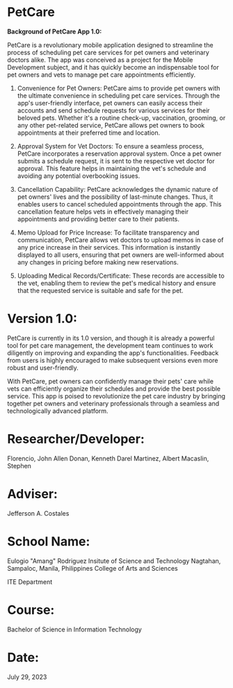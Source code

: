 # PetCare

**Background of PetCare App 1.0:**

PetCare is a revolutionary mobile application designed to streamline the process of scheduling pet care services for pet owners and veterinary doctors alike. The app was conceived as a project for the Mobile Development subject, and it has quickly become an indispensable tool for pet owners and vets to manage pet care appointments efficiently.

1. Convenience for Pet Owners:
PetCare aims to provide pet owners with the ultimate convenience in scheduling pet care services. Through the app's user-friendly interface, pet owners can easily access their accounts and send schedule requests for various services for their beloved pets. Whether it's a routine check-up, vaccination, grooming, or any other pet-related service, PetCare allows pet owners to book appointments at their preferred time and location.

2. Approval System for Vet Doctors:
To ensure a seamless process, PetCare incorporates a reservation approval system. Once a pet owner submits a schedule request, it is sent to the respective vet doctor for approval. This feature helps in maintaining the vet's schedule and avoiding any potential overbooking issues.

3. Cancellation Capability:
PetCare acknowledges the dynamic nature of pet owners' lives and the possibility of last-minute changes. Thus, it enables users to cancel scheduled appointments through the app. This cancellation feature helps vets in effectively managing their appointments and providing better care to their patients.

4. Memo Upload for Price Increase:
To facilitate transparency and communication, PetCare allows vet doctors to upload memos in case of any price increase in their services. This information is instantly displayed to all users, ensuring that pet owners are well-informed about any changes in pricing before making new reservations.

5. Uploading Medical Records/Certificate:
These records are accessible to the vet, enabling them to review the pet's medical history and ensure that the requested service is suitable and safe for the pet.

# Version 1.0:
PetCare is currently in its 1.0 version, and though it is already a powerful tool for pet care management, the development team continues to work diligently on improving and expanding the app's functionalities. Feedback from users is highly encouraged to make subsequent versions even more robust and user-friendly.

With PetCare, pet owners can confidently manage their pets' care while vets can efficiently organize their schedules and provide the best possible service. This app is poised to revolutionize the pet care industry by bringing together pet owners and veterinary professionals through a seamless and technologically advanced platform.

# Researcher/Developer:
Florencio, John Allen
Donan, Kenneth Darel
Martinez, Albert
Macaslin, Stephen

# Adviser:
Jefferson A. Costales

# School Name:
Eulogio "Amang" Rodriguez Insitute of Science and Technology
Nagtahan, Sampaloc, Manila, Philippines
College of Arts and Sciences

ITE Department

# Course:
Bachelor of Science in Information Technology

# Date:
July 29, 2023

